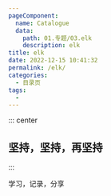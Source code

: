 ```yaml
---
pageComponent:
  name: Catalogue
  data:
    path: 01.专题/03.elk
    description: elk
title: elk
date: 2022-12-15 10:41:32
permalink: /elk/
categories:
  - 目录页
tags:
  - 
---
```


::: center

## 坚持，坚持，再坚持

:::

学习，记录，分享
